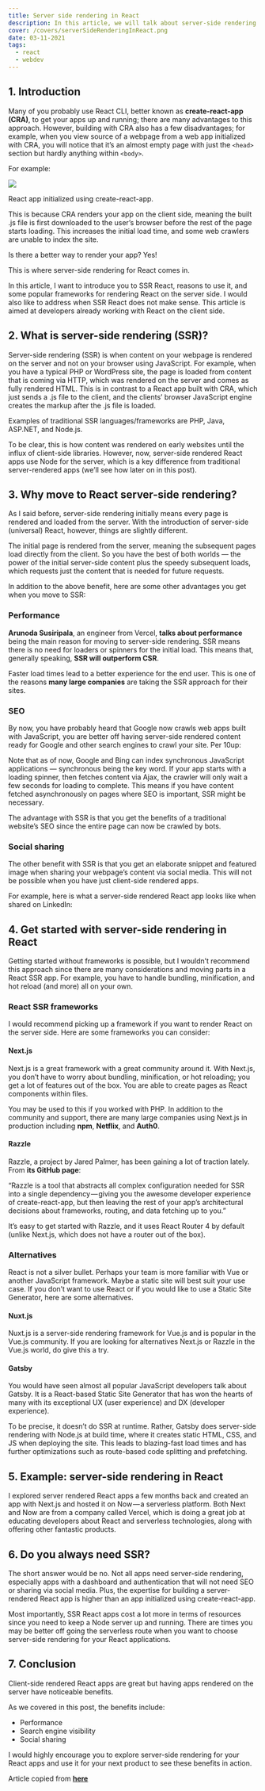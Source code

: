 ```yaml
---
title: Server side rendering in React
description: In this article, we will talk about server-side rendering in React, and the benefits versus traditional client-side rendering.
cover: /covers/serverSideRenderingInReact.png
date: 03-11-2021
tags:
  - react
  - webdev
---
```


## 1. Introduction

Many of you probably use React CLI, better known as **create-react-app (CRA)**, to get your apps up and running; there are many advantages to this approach. However, building with CRA also has a few disadvantages; for example, when you view source of a webpage from a web app initialized with CRA, you will notice that it’s an almost empty page with just the <span class="md-code">`<head>`</span> section but hardly anything within <span class="md-code">`<body>`</span>.

For example:

<img class="md-image" src="/articles/serverSideRenderingInReact/createReactApp.png">

<span class="md-detail font-bold">React app initialized using create-react-app.</span>

This is because CRA renders your app on the client side, meaning the built .js file is first downloaded to the user’s browser before the rest of the page starts loading. This increases the initial load time, and some web crawlers are unable to index the site.

Is there a better way to render your app? Yes!

This is where server-side rendering for React comes in.

In this article, I want to introduce you to SSR React, reasons to use it, and some popular frameworks for rendering React on the server side. I would also like to address when SSR React does not make sense. This article is aimed at developers already working with React on the client side.

## 2. What is server-side rendering (SSR)?

Server-side rendering (SSR) is when content on your webpage is rendered on the server and not on your browser using JavaScript. For example, when you have a typical PHP or WordPress site, the page is loaded from content that is coming via HTTP, which was rendered on the server and comes as fully rendered HTML. This is in contrast to a React app built with CRA, which just sends a .js file to the client, and the clients’ browser JavaScript engine creates the markup after the .js file is loaded.

Examples of traditional SSR languages/frameworks are PHP, Java, ASP.NET, and Node.js.

To be clear, this is how content was rendered on early websites until the influx of client-side libraries. However, now, server-side rendered React apps use Node for the server, which is a key difference from traditional server-rendered apps (we’ll see how later on in this post).

## 3. Why move to React server-side rendering?

As I said before, server-side rendering initially means every page is rendered and loaded from the server. With the introduction of server-side (universal) React, however, things are slightly different.

The initial page is rendered from the server, meaning the subsequent pages load directly from the client. So you have the best of both worlds — the power of the initial server-side content plus the speedy subsequent loads, which requests just the content that is needed for future requests.

In addition to the above benefit, here are some other advantages you get when you move to SSR:

### Performance

**Arunoda Susiripala**, an engineer from Vercel, **talks about performance** being the main reason for moving to server-side rendering. SSR means there is no need for loaders or spinners for the initial load. This means that, generally speaking, **SSR will outperform CSR**.

Faster load times lead to a better experience for the end user. This is one of the reasons **many large companies** are taking the SSR approach for their sites.

### SEO

By now, you have probably heard that Google now crawls web apps built with JavaScript, you are better off having server-side rendered content ready for Google and other search engines to crawl your site. Per 10up:

<span class="d-detail ">Note that as of now, Google and Bing can index synchronous JavaScript applications — synchronous being the key word. If your app starts with a loading spinner, then fetches content via Ajax, the crawler will only wait a few seconds for loading to complete. This means if you have content fetched asynchronously on pages where SEO is important, SSR might be necessary.</span>

The advantage with SSR is that you get the benefits of a traditional website’s SEO since the entire page can now be crawled by bots.

### Social sharing

The other benefit with SSR is that you get an elaborate snippet and featured image when sharing your webpage’s content via social media. This will not be possible when you have just client-side rendered apps.

For example, here is what a server-side rendered React app looks like when shared on LinkedIn:

## 4. Get started with server-side rendering in React

Getting started without frameworks is possible, but I wouldn’t recommend this approach since there are many considerations and moving parts in a React SSR app. For example, you have to handle bundling, minification, and hot reload (and more) all on your own.

### React SSR frameworks

I would recommend picking up a framework if you want to render React on the server side. Here are some frameworks you can consider:

#### Next.js

Next.js is a great framework with a great community around it. With Next.js, you don’t have to worry about bundling, minification, or hot reloading; you get a lot of features out of the box. You are able to create pages as React components within files.

You may be used to this if you worked with PHP. In addition to the community and support, there are many large companies using Next.js in production including **npm**, **Netflix**, and **Auth0**.

#### Razzle

Razzle, a project by Jared Palmer, has been gaining a lot of traction lately. From **its GitHub page**:

<span class="md-detail">“Razzle is a tool that abstracts all complex configuration needed for SSR into a single dependency — giving you the awesome developer experience of create-react-app, but then leaving the rest of your app’s architectural decisions about frameworks, routing, and data fetching up to you.”</span>

It’s easy to get started with Razzle, and it uses React Router 4 by default (unlike Next.js, which does not have a router out of the box).

### Alternatives

React is not a silver bullet. Perhaps your team is more familiar with Vue or another JavaScript framework. Maybe a static site will best suit your use case. If you don’t want to use React or if you would like to use a Static Site Generator, here are some alternatives.

#### Nuxt.js

Nuxt.js is a server-side rendering framework for Vue.js and is popular in the Vue.js community. If you are looking for alternatives Next.js or Razzle in the Vue.js world, do give this a try.

#### Gatsby

You would have seen almost all popular JavaScript developers talk about Gatsby. It is a React-based Static Site Generator that has won the hearts of many with its exceptional UX (user experience) and DX (developer experience).

To be precise, it doesn’t do SSR at runtime. Rather, Gatsby does server-side rendering with Node.js at build time, where it creates static HTML, CSS, and JS when deploying the site. This leads to blazing-fast load times and has further optimizations such as route-based code splitting and prefetching.

## 5. Example: server-side rendering in React

I explored server rendered React apps a few months back and created an app with Next.js and hosted it on Now — a serverless platform. Both Next and Now are from a company called Vercel, which is doing a great job at educating developers about React and serverless technologies, along with offering other fantastic products.

## 6. Do you always need SSR?

The short answer would be no. Not all apps need server-side rendering, especially apps with a dashboard and authentication that will not need SEO or sharing via social media. Plus, the expertise for building a server-rendered React app is higher than an app initialized using create-react-app.

Most importantly, SSR React apps cost a lot more in terms of resources since you need to keep a Node server up and running. There are times you may be better off going the serverless route when you want to choose server-side rendering for your React applications.

## 7. Conclusion

Client-side rendered React apps are great but having apps rendered on the server have noticeable benefits.

As we covered in this post, the benefits include:

- Performance
- Search engine visibility
- Social sharing

I would highly encourage you to explore server-side rendering for your React apps and use it for your next product to see these benefits in action.

Article copied from **[here](https://blog.logrocket.com/why-you-should-render-react-on-the-server-side-a50507163b79/)**
